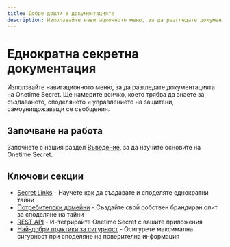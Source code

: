 ```yaml
---
title: Добре дошли в документацията
description: Използвайте навигационното меню, за да разгледате документацията на Onetime Secret. Ще намерите всичко, което трябва да знаете за създаването, споделянето и управлението на защитени, самоунищожаващи се съобщения.
---
```


# Еднократна секретна документация

Използвайте навигационното меню, за да разгледате документацията на Onetime Secret. Ще намерите всичко, което трябва да знаете за създаването, споделянето и управлението на защитени, самоунищожаващи се съобщения.

## Започване на работа

Започнете с нашия раздел [Въведение](/en/introduction/), за да научите основите на Onetime Secret.

## Ключови секции

- [Secret Links](/en/secret-links/) - Научете как да създавате и споделяте еднократни тайни
- [Потребителски домейни](/en/custom-domains/) - Създайте свой собствен брандиран опит за споделяне на тайни
- [REST API](/en/rest-api/) - Интегрирайте Onetime Secret с вашите приложения
- [Най-добри практики за сигурност](/en/security-best-practices/) - Осигурете максимална сигурност при споделяне на поверителна информация
